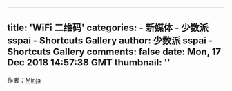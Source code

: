 
---
title: 'WiFi 二维码'
categories: 
    - 新媒体
    - 少数派 sspai - Shortcuts Gallery
author: 少数派 sspai - Shortcuts Gallery
comments: false
date: Mon, 17 Dec 2018 14:57:38 GMT
thumbnail: ''
---

<div>   
作者：<a href="https://sspai.com/user/731139/updates">Minja</a><br>  
</div>
            